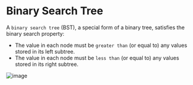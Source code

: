 # Binary Search Tree

A ```binary search tree``` (BST), a special form of a binary tree, satisfies the binary search property:

- The value in each node must be ```greater than``` (or equal to) any values stored in its left subtree.
- The value in each node must be ```less than``` (or equal to) any values stored in its right subtree.

![image](https://leetcode.com/explore/learn/card/introduction-to-data-structure-binary-search-tree/140/introduction-to-a-bst/Figures/binary_search_tree/BST_example.png)


